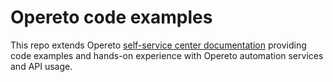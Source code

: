 # Opereto code examples

This repo extends Opereto [self-service center documentation](http://help.opereto.com) providing code examples and hands-on experience with Opereto automation services and API usage.